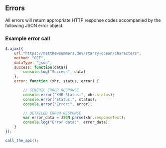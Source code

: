 ## Errors

All errors will return appropriate HTTP response codes accompanied by the following JSON error object.

### Example error call

```javascript
$.ajax({
    url:"https://matthewsummers.dev/starry-ocean/characters",
    method: "GET",
    dataType: "json",
    success: function(data){
        console.log("Success", data)
    },
    error: function (xhr, status, error) {

        // GENERIC ERROR RESPONSE 
        console.error("XHR Status:", xhr.status);
        console.error("Status:", status);
        console.error("Error:", error);

        // DETAILED ERROR RESPONSE
        var error_data = JSON.parse(xhr.responseText);
        console.log("Error data:", error_data);
    }
});

call_the_api();
